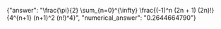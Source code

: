 {"answer": "\\frac{\\pi}{2} \\sum_{n=0}^{\\infty} \\frac{(-1)^n (2n + 1) (2n)!}{4^{n+1} (n+1)^2 (n!)^4}", "numerical_answer": "0.2644664790"}